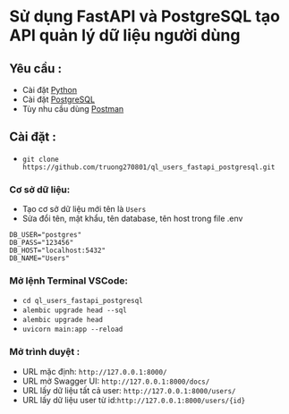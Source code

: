 ﻿# Sử dụng FastAPI và PostgreSQL tạo API quản lý dữ liệu người dùng 

## Yêu cầu :
* Cài đặt [Python](https://www.python.org/downloads/)
* Cài đặt [PostgreSQL](https://www.postgresql.org/download/)
* Tùy nhu cầu dùng [Postman](https://www.postman.com/downloads/)


## Cài đặt :

* `git clone https://github.com/truong270801/ql_users_fastapi_postgresql.git`

### Cơ sở dữ liệu:
* Tạo cơ sở dữ liệu mới tên là `Users`
* Sửa đổi tên, mật khẩu, tên database, tên host trong file .env
```
DB_USER="postgres"
DB_PASS="123456"
DB_HOST="localhost:5432"
DB_NAME="Users"
```
### Mở lệnh Terminal VSCode:
* `cd ql_users_fastapi_postgresql`
* `alembic upgrade head --sql`
* `alembic upgrade head`
* `uvicorn main:app --reload`
### Mở trình duyệt :
* URL mặc định: `http://127.0.0.1:8000/`
* URL mở Swagger UI: `http://127.0.0.1:8000/docs/`
* URL lấy dữ liệu tất cả user: `http://127.0.0.1:8000/users/`
* URL lấy dữ liệu user từ id:`http://127.0.0.1:8000/users/{id}`
